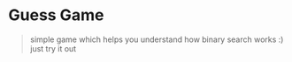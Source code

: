 # Guess Game
> simple game which helps you understand how binary search works :)
> just try it out 

